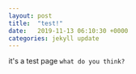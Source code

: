 ```yaml
---
layout: post
title:  "test!"
date:   2019-11-13 06:10:30 +0000
categories: jekyll update
---
```


it's a test page `what do you think?`